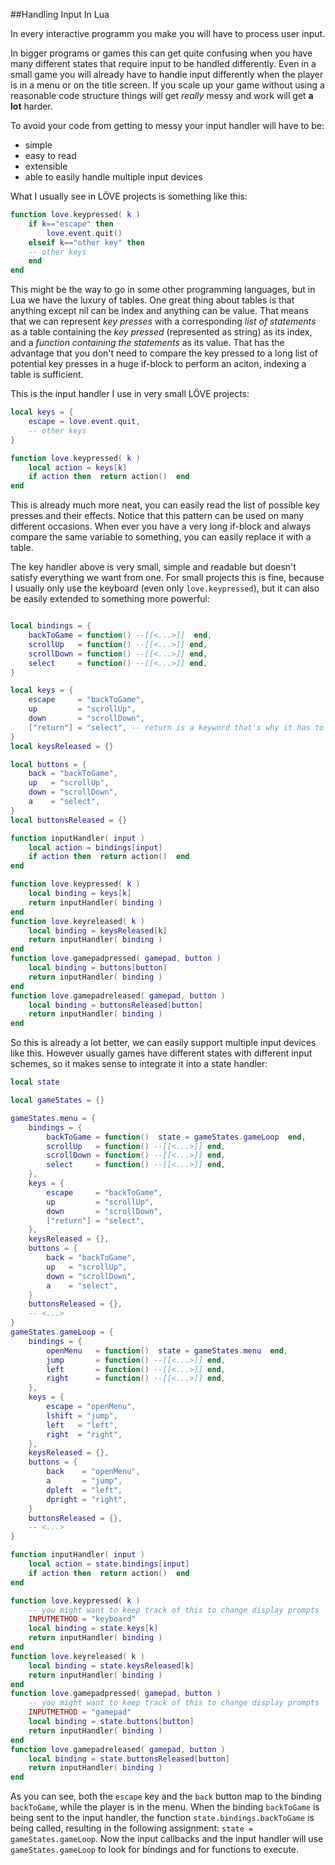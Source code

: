 
##Handling Input In Lua

In every interactive programm you make you will have to process user input.

In bigger programs or games this can get quite confusing when you have many different states that require input to be handled differently.
Even in a small game you will already have to handle input differently when the player is in a menu or on the title screen.
If you scale up your game without using a reasonable code structure things will get _really_ messy and work will get **a lot** harder.

To avoid your code from getting to messy your input handler will have to be:
* simple
* easy to read
* extensible
* able to easily handle multiple input devices

What I usually see in LÖVE projects is something like this:
```lua
function love.keypressed( k )
	if k=="escape" then
		love.event.quit()
	elseif k=="other key" then
	-- other keys
	end
end
```

This might be the way to go in some other programming languages, but in Lua we have the luxury of tables.
One great thing about tables is that anything except nil can be index and anything can be value.
That means that we can represent _key presses_ with a corresponding _list of statements_ as a table containing the _key pressed_ (represented as string) as its index, and a _function containing the statements_ as its value.
That has the advantage that you don't need to compare the key pressed to a long list of potential key presses in a huge if-block to perform an aciton, indexing a table is sufficient.

This is the input handler I use in very small LÖVE projects:
```lua
local keys = {
	escape = love.event.quit,
	-- other keys
}

function love.keypressed( k )
	local action = keys[k]
	if action then  return action()  end
end
```
This is already much more neat, you can easily read the list of possible key presses and their effects.
Notice that this pattern can be used on many different occasions. When ever you have a very long if-block and always compare the same variable to something, you can easily replace it with a table.

The key handler above is very small, simple and readable but doesn't satisfy everything we want from one.
For small projects this is fine, because I usually only use the keyboard (even only `love.keypressed`), but it can also be easily extended to something more powerful:
```lua

local bindings = {
	backToGame = function() --[[<...>]]  end,
	scrollUp   = function() --[[<...>]] end,
	scrollDown = function() --[[<...>]] end,
	select     = function() --[[<...>]] end,
}

local keys = {
	escape     = "backToGame",
	up         = "scrollUp",
	down       = "scrollDown",
	["return"] = "select", -- return is a keyword that's why it has to be written like this
}
local keysReleased = {}

local buttons = {
	back = "backToGame",
	up   = "scrollUp",
	down = "scrollDown",
	a    = "select",
}
local buttonsReleased = {}

function inputHandler( input )
	local action = bindings[input]
	if action then  return action()  end
end

function love.keypressed( k )
	local binding = keys[k]
	return inputHandler( binding )
end
function love.keyreleased( k )
	local binding = keysReleased[k]
	return inputHandler( binding )
end
function love.gamepadpressed( gamepad, button )
	local binding = buttons[button]
	return inputHandler( binding )
end
function love.gamepadreleased( gamepad, button )
	local binding = buttonsReleased[button]
	return inputHandler( binding )
end
```

So this is already a lot better, we can easily support multiple input devices like this.
However usually games have different states with different input schemes, so it makes sense to integrate it into a state handler:

```lua
local state

local gameStates = {}

gameStates.menu = {
	bindings = {
		backToGame = function()  state = gameStates.gameLoop  end,
		scrollUp   = function() --[[<...>]] end,
		scrollDown = function() --[[<...>]] end,
		select     = function() --[[<...>]] end,
	},
	keys = {
		escape     = "backToGame",
		up         = "scrollUp",
		down       = "scrollDown",
		["return"] = "select",
	},
	keysReleased = {},
	buttons = {
		back = "backToGame",
		up   = "scrollUp",
		down = "scrollDown",
		a    = "select",
	}
	buttonsReleased = {},
	-- <...>
}
gameStates.gameLoop = {
	bindings = {
		openMenu   = function()  state = gameStates.menu  end,
		jump       = function() --[[<...>]] end,
		left       = function() --[[<...>]] end,
		right      = function() --[[<...>]] end,
	},
	keys = {
		escape = "openMenu",
		lshift = "jump",
		left   = "left",
		right  = "right",
	},
	keysReleased = {},
	buttons = {
		back    = "openMenu",
		a       = "jump",
		dpleft  = "left",
		dpright = "right",
	}
	buttonsReleased = {},
	-- <...>
}

function inputHandler( input )
	local action = state.bindings[input]
	if action then  return action()  end
end

function love.keypressed( k )
	-- you might want to keep track of this to change display prompts
	INPUTMETHOD = "keyboard"
	local binding = state.keys[k]
	return inputHandler( binding )
end
function love.keyreleased( k )
	local binding = state.keysReleased[k]
	return inputHandler( binding )
end
function love.gamepadpressed( gamepad, button )
	-- you might want to keep track of this to change display prompts
	INPUTMETHOD = "gamepad"
	local binding = state.buttons[button]
	return inputHandler( binding )
end
function love.gamepadreleased( gamepad, button )
	local binding = state.buttonsReleased[button]
	return inputHandler( binding )
end
```
As you can see, both the `escape` key and the `back` button map to the binding `backToGame`, while the player is in the menu.
When the binding `backToGame` is being sent to the input handler, the function `state.bindings.backToGame` is being called, resulting in the following assignment: `state = gameStates.gameLoop`.
Now the input callbacks and the input handler will use `gameStates.gameLoop` to look for bindings and for functions to execute.

